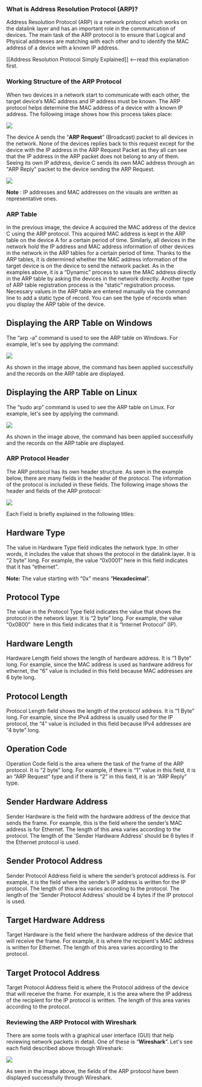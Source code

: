 ### What is Address Resolution Protocol (ARP)?

Address Resolution Protocol (ARP) is a network protocol which works on the datalink layer and has an important role in the communication of devices. The main task of the ARP protocol is to ensure that Logical and Physical addresses are matching with each other and to identify the MAC address of a device with a known IP address.

  
[[Address Resolution Protocol Simply Explained]] <--read this explanation first.
### Working Structure of the ARP Protocol

When two devices in a network start to communicate with each other, the target device’s MAC address and IP address must be known. The ARP protocol helps determine the MAC address of a device with a known IP address. The following image shows how this process takes place:

![](https://ld-images-2.s3.us-east-2.amazonaws.com/Network+Fundamentals+II/images/image-23.png)

The device A sends the “**ARP Request**” (Broadcast) packet to all devices in the network. None of the devices replies back to this request except for the device with the IP address in the ARP Request Packet as they all can see that the IP address in the ARP packet does not belong to any of them. Seeing its own IP address, device C sends its own MAC address through an "ARP Reply" packet to the device sending the ARP Request.

![](https://ld-images-2.s3.us-east-2.amazonaws.com/Network+Fundamentals+II/images/image-24.png)

**Note** : IP addresses and MAC addresses on the visuals are written as representative ones.

  

### ARP Table

In the previous image, the device A acquired the MAC address of the device C using the ARP protocol. This acquired MAC address is kept in the ARP table on the device A for a certain period of time. Similarly, all devices in the network hold the IP address and MAC address information of other devices in the network in the ARP tables for a certain period of time. Thanks to the ARP tables, it is determined whether the MAC address information of the target device is on the device to send the network packet. As in the examples above, it is a “Dynamic” process to save the MAC address directly in the ARP table by asking the devices in the network directly. Another type of ARP table registration process is the “static” registration process. Necessary values ​​in the ARP table are entered manually via the command line to add a static type of record. You can see the type of records when you display the ARP table of the device.

  

## Displaying the ARP Table on Windows

The “arp -a” command is used to see the ARP table on Windows. For example, let's see by applying the command:

![](https://ld-images-2.s3.us-east-2.amazonaws.com/Network+Fundamentals+II/images/image-25.png)

As shown in the image above, the command has been applied successfully and the records on the ARP table are displayed.

  

## Displaying the ARP Table on Linux

The “sudo arp” command is used to see the ARP table on Linux. For example, let's see by applying the command:

![](https://ld-images-2.s3.us-east-2.amazonaws.com/Network+Fundamentals+II/images/image-26.png)

As shown in the image above, the command has been applied successfully and the records on the ARP table are displayed.

  

### ARP Protocol Header

The ARP protocol has its own header structure. As seen in the example below, there are many fields in the header of the protocol. The information of the protocol is included in these fields. The following image shows the header and fields of the ARP protocol:

![](https://ld-images-2.s3.us-east-2.amazonaws.com/Network+Fundamentals+II/images/image-27.png)

Each Field is briefly explained in the following titles:

  

## Hardware Type

The value in Hardware Type field indicates the network type. In other words, it includes the value that shows the protocol in the datalink layer. It is “2 byte” long. For example, the value “0x0001” here in this field indicates that it has “ethernet”.

**Note:** The value starting with “0x” means “**Hexadecimal**”.

  

## Protocol Type

The value in the Protocol Type field indicates the value that shows the protocol in the network layer. It is “2 byte” long. For example, the value “0x0800”  here in this field indicates that it is “Internet Protocol” (IP).

  

## Hardware Length

Hardware Length field shows the length of hardware address. It is “1 Byte” long. For example, since the MAC address is used as hardware address for ethernet, the “6” value is included in this field because MAC addresses are 6 byte long.

  

## Protocol Length

Protocol Length field shows the length of the protocol address. It is “1 Byte” long. For example, since the IPv4 address is usually used for the IP protocol, the “4” value is included in this field because IPv4 addresses are “4 byte” long.

  

## Operation Code

Operation Code field is the area where the task of the frame of the ARP protocol. It is “2 byte” long. For example, if there is “1” value in this field, it is an “ARP Request” type and if there is “2” in this field, it is an “ARP Reply” type.

  

## Sender Hardware Address

Sender Hardware is the field with the hardware address of the device that sends the frame. For example, this is the field where the sender’s MAC address is for Ethernet. The length of this area varies according to the protocol. The length of the 'Sender Hardware Address' should be 6 bytes if the Ethernet protocol is used.

  

## Sender Protocol Address

Sender Protocol Address field is where the sender’s protocol address is. For example, it is the field where the sender’s IP address is written for the IP protocol. The length of this area varies according to the protocol. The length of the 'Sender Protocol Address' should be 4 bytes if the IP protocol is used.

  

## Target Hardware Address

Target Hardware is the field where the hardware address of the device that will receive the frame. For example, it is where the recipient's MAC address is written for Ethernet. The length of this area varies according to the protocol.

  

## Target Protocol Address

Target Protocol Address field is where the Protocol address of the device that will receive the frame. For example, it is the area where the IP address of the recipient for the IP protocol is written. The length of this area varies according to the protocol.

  

### Reviewing the ARP Protocol with Wireshark

There are some tools with a graphical user interface (GUI) that help reviewing network packets in detail. One of these is “**Wireshark**”. Let's see each field described above through Wireshark:

![](https://ld-images-2.s3.us-east-2.amazonaws.com/Network+Fundamentals+II/images/image-28-edited.png)

As seen in the image above, the fields of the ARP protocol have been displayed successfully through Wireshark.